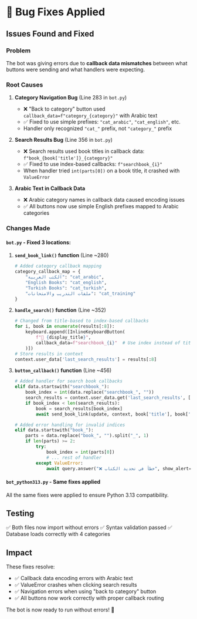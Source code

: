 # 🐛 Bug Fixes Applied

## Issues Found and Fixed

### Problem
The bot was giving errors due to **callback data mismatches** between what buttons were sending and what handlers were expecting.

### Root Causes

1. **Category Navigation Bug** (Line 283 in `bot.py`)
   - ❌ "Back to category" button used `callback_data=f"category_{category}"` with Arabic text
   - ✅ Fixed to use simple prefixes: `"cat_arabic"`, `"cat_english"`, etc.
   - Handler only recognized `"cat_"` prefix, not `"category_"` prefix

2. **Search Results Bug** (Line 356 in `bot.py`)
   - ❌ Search results used book titles in callback data: `f"book_{book['title']}_{category}"`
   - ✅ Fixed to use index-based callbacks: `f"searchbook_{i}"`
   - When handler tried `int(parts[0])` on a book title, it crashed with `ValueError`

3. **Arabic Text in Callback Data**
   - ❌ Arabic category names in callback data caused encoding issues
   - ✅ All buttons now use simple English prefixes mapped to Arabic categories

### Changes Made

#### `bot.py` - Fixed 3 locations:

1. **`send_book_link()` function** (Line ~280)
   ```python
   # Added category callback mapping
   category_callback_map = {
       "الكتب العربية": "cat_arabic",
       "English Books": "cat_english",
       "Turkish Books": "cat_turkish",
       "ملفات التدريب والامتحانات": "cat_training"
   }
   ```

2. **`handle_search()` function** (Line ~352)
   ```python
   # Changed from title-based to index-based callbacks
   for i, book in enumerate(results[:8]):
       keyboard.append([InlineKeyboardButton(
           f"📖 {display_title}", 
           callback_data=f"searchbook_{i}"  # Use index instead of title
       )])
   # Store results in context
   context.user_data['last_search_results'] = results[:8]
   ```

3. **`button_callback()` function** (Line ~456)
   ```python
   # Added handler for search book callbacks
   elif data.startswith("searchbook_"):
       book_index = int(data.replace("searchbook_", ""))
       search_results = context.user_data.get('last_search_results', [])
       if book_index < len(search_results):
           book = search_results[book_index]
           await send_book_link(update, context, book['title'], book['category'])
   
   # Added error handling for invalid indices
   elif data.startswith("book_"):
       parts = data.replace("book_", "").split("_", 1)
       if len(parts) >= 2:
           try:
               book_index = int(parts[0])
               # ... rest of handler
           except ValueError:
               await query.answer("❌ خطأ في تحديد الكتاب", show_alert=True)
   ```

#### `bot_python313.py` - Same fixes applied

All the same fixes were applied to ensure Python 3.13 compatibility.

## Testing

✅ Both files now import without errors
✅ Syntax validation passed
✅ Database loads correctly with 4 categories

## Impact

These fixes resolve:
- ✅ Callback data encoding errors with Arabic text
- ✅ ValueError crashes when clicking search results
- ✅ Navigation errors when using "back to category" button
- ✅ All buttons now work correctly with proper callback routing

The bot is now ready to run without errors! 🎉
